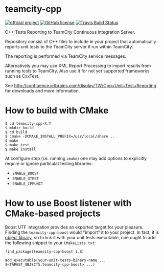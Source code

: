 teamcity-cpp
============

[![official project](http://jb.gg/badges/official.svg)](https://confluence.jetbrains.com/display/ALL/JetBrains+on+GitHub)
[![GitHub license](https://img.shields.io/badge/license-Apache%20License%202.0-blue.svg?style=flat)](http://www.apache.org/licenses/LICENSE-2.0)
[![Travis Build Status](https://travis-ci.org/JetBrains/teamcity-cpp.svg?branch=master)](https://travis-ci.org/JetBrains/teamcity-cpp)

C++ Tests Reporting to TeamCity Continuous Integration Server.

Repository consist of C++ files to include in your project that automatically reports unit tests to the TeamCity server if run within TeamCity.

The reporting is performed via TeamCity service messages.

Alternatively you may use XML Report Processing to import results from running tests to TeamCity.
Also use it for not yet supported frameworks such as CxxTest.

See http://confluence.jetbrains.com/display/TW/Cpp+Unit+Test+Reporting for downloads and more information.


How to build with CMake
=======================

    $ cd teamcity-cpp-X.Y
    $ mkdir build
    $ cd build
    $ cmake -DCMAKE_INSTALL_PREFIX=/usr/local/share ..
    $ make
    $ make test
    $ make install

At configure step (i.e. running `cmake`) one may add options to explicitly require or ignore particulat testing libraries:
* `ENABLE_BOOST`
* `ENABLE_GTEST`
* `ENABLE_CPPUNIT`


How to use Boost listener with CMake-based projects
===================================================

Boost UTF integration provides an exported target for your pleasure. Finding the `teamcity-cpp-boost` would "import" it
to your project. In fact, it is [object library](https://cmake.org/cmake/help/latest/command/add_library.html#object-libraries),
so to link it with your unit tests executable, one ought to add the following snippet to your `CMakeLists.txt`:

    find_package(teamcity-cpp-boost 1.8)

    add_executable(your-unit-tests-binary-name ... $<TARGET_OBJECTS:teamcity-cpp-boost> ...)
